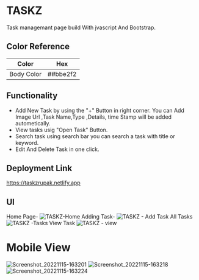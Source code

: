 
# TASKZ
Task managemant page build With jvascript And Bootstrap.

## Color Reference

| Color             | Hex                                                                |
| ----------------- | ------------------------------------------------------------------ |
| Body Color |  ##bbe2f2 |

## Functionality
- Add New Task
by using the "+" Button in right corner.
You can Add Image Url ,Task Name,Type ,Details,
time Stamp will be added autometically.
- View tasks
usig "Open Task" Button.
- Search task
using search bar you can search a task with title or keyword.
- Edit And Delete Task in one click.


## Deployment Link
https://taskzrupak.netlify.app
## UI
Home Page-
![TASKZ-Home](https://user-images.githubusercontent.com/71335076/201911111-03cc54d3-d920-44e3-8f1a-586e94438d63.png)
Adding Task-
![TASKZ - Add Task](https://user-images.githubusercontent.com/71335076/201911314-f4d895b8-16a5-45a3-9cf3-588915eed9f7.png)
All Tasks
![TASKZ -Tasks](https://user-images.githubusercontent.com/71335076/201911492-14eacd91-2087-4b60-a0ad-44a725feae06.png)
View Task
![TASKZ - view](https://user-images.githubusercontent.com/71335076/201911587-4a372575-5b7a-48a7-ac3b-a31c20f5e0d1.png)
 # Mobile View
![Screenshot_20221115-163201](https://user-images.githubusercontent.com/71335076/201912556-462167ad-9a20-4297-b5cd-f9bfb5d8d232.png)
![Screenshot_20221115-163218](https://user-images.githubusercontent.com/71335076/201912596-b6bc83ca-68c1-44b6-b1b3-7a71bce22feb.png)
![Screenshot_20221115-163224](https://user-images.githubusercontent.com/71335076/201912629-53c8777a-e045-4ea0-88e3-7ba0bba5f3ad.png)

